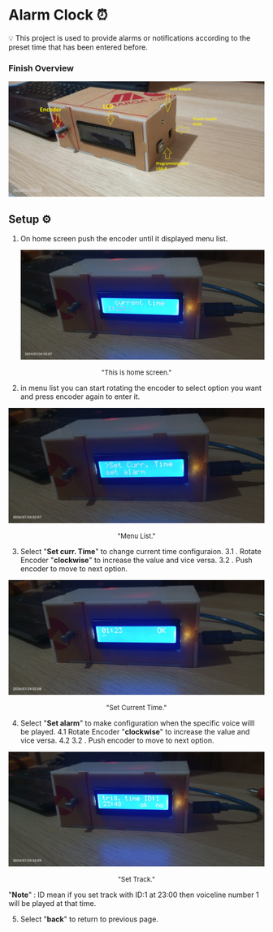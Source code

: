 # Alarm Clock ⏰
💡 This project is used to provide alarms or notifications according to the preset time that has been entered before.
### Finish Overview
![product](img/isometric.jpeg)

## Setup ⚙️
1. On home screen push the encoder until it displayed menu list.
 
   ![home](img/home.jpeg)
<p style="font-size: small; text-align: center;">"This is home screen."</p>

2. in menu list you can start rotating the encoder to select option you want and press encoder again to enter it.

![home](img/menus1.jpeg)
<p style="font-size: small; text-align: center;">"Menu List."</p>

3. Select "__Set curr. Time__" to change current time configuraion.
   3.1 . Rotate Encoder "__clockwise__" to increase the value and vice versa.
   3.2 . Push encoder to move to next option.

![home](img/setcurrent.jpeg)
<p style="font-size: small; text-align: center;">"Set Current Time."</p>

4. Select "__Set alarm__" to make configuration when the specific voice willl be played.
   4.1 Rotate Encoder "__clockwise__" to increase the value and vice versa.
   4.2 3.2 . Push encoder to move to next option.

![home](img/settrack.jpeg)
<p style="font-size: small; text-align: center;">"Set Track."</p>
   
"**__Note__**" : ID mean if you set track with ID:1 at 23:00 then voiceline number 1 will be played at that time.

5. Select "__back__" to return to previous page.




